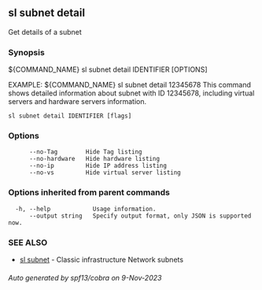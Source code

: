 ## sl subnet detail

Get details of a subnet

### Synopsis

${COMMAND_NAME} sl subnet detail IDENTIFIER [OPTIONS]

EXAMPLE:
   ${COMMAND_NAME} sl subnet detail 12345678 
   This command shows detailed information about subnet with ID 12345678, including virtual servers and hardware servers information.

```
sl subnet detail IDENTIFIER [flags]
```

### Options

```
      --no-Tag        Hide Tag listing
      --no-hardware   Hide hardware listing
      --no-ip         Hide IP address listing
      --no-vs         Hide virtual server listing
```

### Options inherited from parent commands

```
  -h, --help            Usage information.
      --output string   Specify output format, only JSON is supported now.
```

### SEE ALSO

* [sl subnet](sl_subnet.md)	 - Classic infrastructure Network subnets

###### Auto generated by spf13/cobra on 9-Nov-2023
